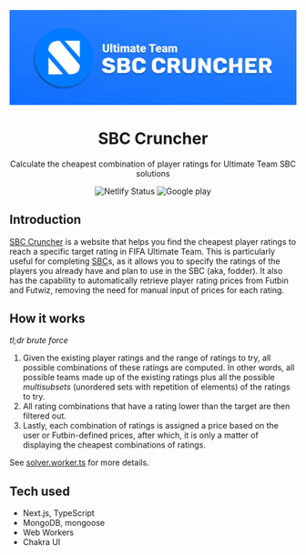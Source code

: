 ![SBC Cruncher banner](public/images/banner_low.png)

<h1 align="center">SBC Cruncher</h1>

<p align="center">Calculate the cheapest combination of player ratings for Ultimate Team SBC solutions</p>

<p align="center">
   <a style="text-decoration:none" href="https://app.netlify.com/sites/sbccruncher/deploys" target="_blank">
    <img src="https://api.netlify.com/api/v1/badges/315ab81c-01ff-4ee7-bccd-c0cc092b7ad2/deploy-status" alt="Netlify Status" />
  </a>
  <a style="text-decoration:none" href="https://play.google.com/store/apps/details?id=cc.sbccruncher.twa" target="_blank">
    <img src="https://img.shields.io/badge/Google%20Play-Download-success" alt="Google play" />
  </a>
</p>

## Introduction

[SBC Cruncher](https://sbccruncher.cc) is a website that helps you find the cheapest player ratings to reach a specific target rating in FIFA Ultimate Team. This is particularly useful for completing [SBC](https://www.futbin.com/squad-building-challenges)s, as it allows you to specify the ratings of the players you already have and plan to use in the SBC (aka, fodder). It also has the capability to automatically retrieve player rating prices from Futbin and Futwiz, removing the need for manual input of prices for each rating.

## How it works

_tl;dr brute force_

1. Given the existing player ratings and the range of ratings to try, all possible combinations of these ratings are computed. In other words, all possible teams made up of the existing ratings plus all the possible _multisubsets_ (unordered sets with repetition of elements) of the ratings to try.
2. All rating combinations that have a rating lower than the target are then filtered out.
3. Lastly, each combination of ratings is assigned a price based on the user or Futbin-defined prices, after which, it is only a matter of displaying the cheapest combinations of ratings.

See [solver.worker.ts](src/workers/solver.worker.ts) for more details.

## Tech used

-   Next.js, TypeScript
-   MongoDB, mongoose
-   Web Workers
-   Chakra UI
